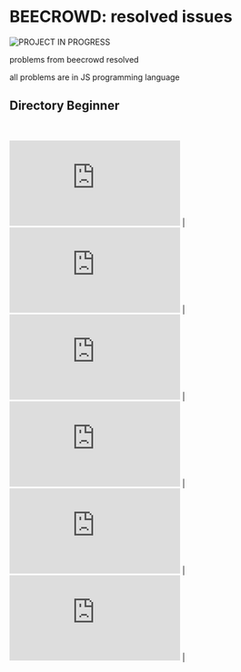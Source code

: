# BEECROWD: resolved issues
![PROJECT IN PROGRESS](http://img.shields.io/static/v1?label=STATUS&message=RESOLVED&color=ORANGE&style=flat-square&logo=status)

problems from <a src="https://www.beecrowd.com.br/judge/en">beecrowd</a>  resolved
  
all problems are in JS programming language

## Directory Beginner
<br>

![📁 1001](https://github.com/synxther/solution_beecrowd/blob/main/BEGINNER/1001.js) |
![📁 1002](https://github.com/synxther/solution_beecrowd/blob/main/BEGINNER/1002.js) |
![📁 1003](https://github.com/synxther/solution_beecrowd/blob/main/BEGINNER/1003.js) |
![📁 1004](https://github.com/synxther/solution_beecrowd/blob/main/BEGINNER/1004.js) |
![📁 1005](https://github.com/synxther/solution_beecrowd/blob/main/BEGINNER/1005.js) |
![📁 1006](https://github.com/synxther/solution_beecrowd/blob/main/BEGINNER/1006.js) |
